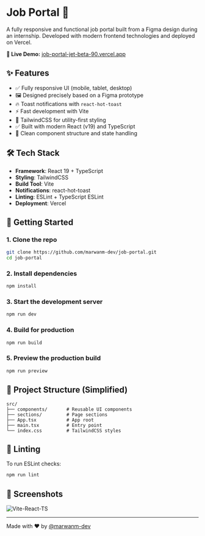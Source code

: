 # Job Portal 💼

A fully responsive and functional job portal built from a Figma design during an internship. Developed with modern frontend technologies and deployed on Vercel.

**🔗 Live Demo:** [job-portal-jet-beta-90.vercel.app](https://job-portal-jet-beta-90.vercel.app/)

## ✨ Features

* ✅ Fully responsive UI (mobile, tablet, desktop)
* 🖼️ Designed precisely based on a Figma prototype
* 🔥 Toast notifications with `react-hot-toast`
* ⚡️ Fast development with Vite
* 🌙 TailwindCSS for utility-first styling
* ✅ Built with modern React (v19) and TypeScript
* 🧠 Clean component structure and state handling

## 🛠️ Tech Stack

* **Framework**: React 19 + TypeScript
* **Styling**: TailwindCSS
* **Build Tool**: Vite
* **Notifications**: react-hot-toast
* **Linting**: ESLint + TypeScript ESLint
* **Deployment**: Vercel

## 🚀 Getting Started

### 1. Clone the repo

```bash
git clone https://github.com/marwanm-dev/job-portal.git
cd job-portal
```

### 2. Install dependencies

```bash
npm install
```

### 3. Start the development server

```bash
npm run dev
```

### 4. Build for production

```bash
npm run build
```

### 5. Preview the production build

```bash
npm run preview
```

## 📁 Project Structure (Simplified)

```
src/
├── components/       # Reusable UI components
├── sections/         # Page sections
├── App.tsx           # App root
├── main.tsx          # Entry point
└── index.css         # TailwindCSS styles
```

## 🧪 Linting

To run ESLint checks:

```bash
npm run lint
```

## 📸 Screenshots

<img alt="Vite-React-TS" src="https://github.com/user-attachments/assets/6ee7aff3-df1b-4030-b40e-bf31b09837c1" />

---

Made with ❤️ by [@marwanm-dev](https://github.com/marwanm-dev)
